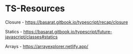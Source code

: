 # TS-Resources

Closure - https://basarat.gitbook.io/typescript/recap/closure

Statics - https://basarat.gitbook.io/typescript/future-javascript/classes#statics

Arrays - https://arrayexplorer.netlify.app/
